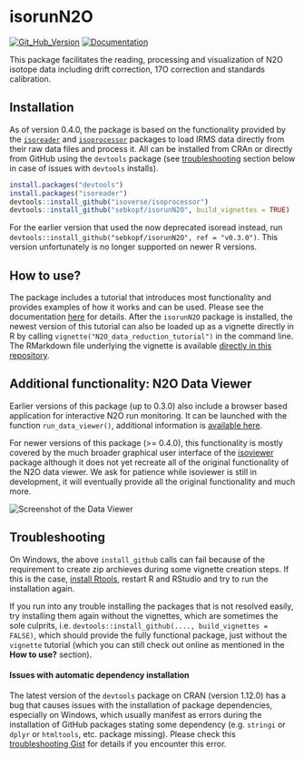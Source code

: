 
<!-- README.md is generated from README.Rmd. Please edit that file -->

# isorunN2O

[![Git\_Hub\_Version](https://img.shields.io/badge/GitHub-0.4.0-orange.svg?style=flat-square)](https://github.com/sebkopf/isorunN2O/commits)
[![Documentation](https://img.shields.io/badge/docs-online-green.svg)](https://isorunn2o.kopflab.org/)

This package facilitates the reading, processing and visualization of
N2O isotope data including drift correction, 17O correction and
standards calibration.

## Installation

As of version 0.4.0, the package is based on the functionality provided
by the [`isoreader`](https://isoreader.isoverse.org) and
[`isoprocessor`](https://isoreader.isoverse.org) packages to load IRMS
data directly from their raw data files and process it. All can be
installed from CRAn or directly from GitHub using the `devtools` package
(see [troubleshooting](#troubleshooting) section below in case of issues
with `devtools` installs).

``` r
install.packages("devtools")
install.packages("isoreader")
devtools::install_github("isoverse/isoprocessor")
devtools::install_github("sebkopf/isorunN2O", build_vignettes = TRUE)
```

For the earlier version that used the now deprecated isoread instead,
run `devtools::install_github("sebkopf/isorunN2O", ref = "v0.3.0")`.
This version unfortunately is no longer supported on newer R versions.

## How to use?

The package includes a tutorial that introduces most functionality and
provides examples of how it works and can be used. Please see the
documentation
[here](https://isorunn2o.kopflab.org/articles/N2O_data_reduction_tutorial.html)
for details. After the `isorunN2O` package is installed, the newest
version of this tutorial can also be loaded up as a vignette directly in
R by calling `vignette("N2O_data_reduction_tutorial")` in the command
line. The RMarkdown file underlying the vignette is available [directly
in this repository](vignettes/N2O_data_reduction_tutorial.Rmd).

## Additional functionality: N2O Data Viewer

Earlier versions of this package (up to 0.3.0) also include a browser
based application for interactive N2O run monitoring. It can be launched
with the function `run_data_viewer()`, additional information is
[available
here](https://github.com/sebkopf/isorunN2O/tree/master/inst/shiny-apps/data_viewer#n2o-data-viewer).

For newer versions of this package (\>= 0.4.0), this functionality is
mostly covered by the much broader graphical user interface of the
[isoviewer](https://isoviewer.isoverse.org) package although it does not
yet recreate all of the original functionality of the N2O data viewer.
We ask for patience while isoviewer is still in development, it will
eventually provide all the original functionality and much more.

![Screenshot of the Data
Viewer](https://github.com/sebkopf/isorunN2O/blob/master/inst/shiny-apps/data_viewer/doc/data_overview.png?raw=true)

## Troubleshooting

On Windows, the above `install_github` calls can fail because of the
requirement to create zip archieves during some vignette creation steps.
If this is the case, [install
Rtools](https://cran.r-project.org/bin/windows/Rtools/), restart R and
RStudio and try to run the installation again.

If you run into any trouble installing the packages that is not resolved
easily, try installing them again without the vignettes, which are
sometimes the sole culprits, i.e. `devtools::install_github(....,
build_vignettes = FALSE)`, which should provide the fully functional
package, just without the `vignette` tutorial (which you can still check
out online as mentioned in the **How to use?** section).

#### Issues with automatic dependency installation

The latest version of the `devtools` package on CRAN (version 1.12.0)
has a bug that causes issues with the installation of package
dependencies, especially on Windows, which usually manifest as errors
during the installation of GitHub packages stating some dependency
(e.g. `stringi` or `dplyr` or `htmltools`, etc. package missing).
Please check this [troubleshooting
Gist](https://gist.github.com/sebkopf/3cf82afb2e535e92f2cfcf3e66d48475)
for details if you encounter this error.
